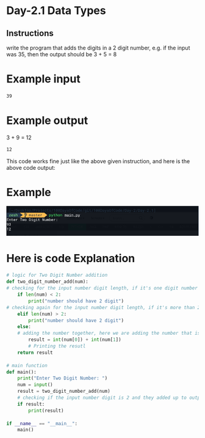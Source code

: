 # Day-2.1 Data Types
## Instructions
write the program that adds the digits in a 2 digit number, e.g. if the input was 35, then the output should be 3 + 5 = 8

# Example input
```bash
39
```
# Example output
3 + 9 = 12
```bash
12
```

This code works fine just like the above given instruction, and here is the above code output:
# Example
![Example](main.png)




# Here is code Explanation

```python
# logic for Two Digit Number addition
def two_digit_number_add(num):
# checking for the input number digit length, if it's one digit number it will output "number should have 2 digit"
    if len(num) < 2:
        print("number should have 2 digit")
# checking again for the input number digit length, if it's more than 2 digit it will output "number should have 2 digit" 
    elif len(num) > 2:
        print("number should have 2 digit")
    else:
    # adding the number together, here we are adding the number that is found at index1 and number found at index 2 
        result = int(num[0]) + int(num[1])
        # Printing the resutl
	return result

# main function
def main():
    print("Enter Two Digit Number: ")
    num = input()
    result = two_digit_number_add(num)
    # checking if the input number digit is 2 and they added up to output, else it do nothing
    if result:
        print(result)
    
if __name__ == "__main__":
    main()
```

